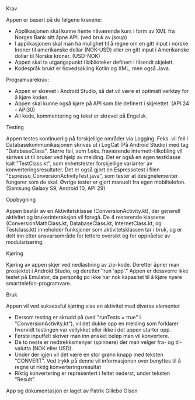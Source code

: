 Krav

Appen er basert på de følgene kravene: 

- Applikasjonen skal kunne hente nåværende kurs i form av XML fra Norges Bank sitt åpne API. (ved bruk av jsoup)
- I applikasjonen skal man ha mulighet til å regne om en gitt input i norske kroner til amerikanske dollar (NOK-USD) eller en gitt input i Amerikanske dollar til Norske kroner. (USD-NOK)
- Appen skal ta utgangspunkt i biblioteker definert i tilsendt skjelett.
- Kodespråk brukt er hovedsakling Kotlin og XML, men også Java.

Programvarekrav:

- Appen er skrevet i Android Studio, så det vil være et optimalt verktøy for å kjøre koden.
- Appen skal kunne også kjøre på API som ble definert i skjelettet. (API 24 - API30)
- All kode, kommentering og tekst er skrevet på Engelsk.

Testing

Appen testes kontinuerlig på forskjellige områder via Logging.
Feks. vil feil i Databasekommunikasjonen skrives ut i LogCat (På Android Studio) med tag "DatabaseClass".
Større feil, som f.eks. fraværende internett-tilkobling vil skrives ut til bruker ved hjelp av melding.
Det er også en egen testklasse kalt "TestClass.kt", som enhetstester forskjellige varianter av konverteringsresultater.
Det er også gjort en Espressotest i filen "Espresso_ConversionActivityTest.java", som tester at designelementer fungerer som de skal.
Øvrige tester er gjort manuelt fra egen mobiltelefon. (Samsung Galaxy S9, Android 10, API 29)

Oppbygning

Appen består av en Aktivitetsklasse (ConversionActivity.kt), der generell aktivitet og brukerinteraksjon vil foregå.
De 4 resterende klassene (ConversionMathClass.kt, DatabaseClass.kt, InternetClass.kt, og Testclass.kt) inneholder funksjoner som aktivitetsklassen tar i bruk,
og er delt inn etter ansvarsområde for lettere oversikt og for oppnåelse av modularisering.

Kjøring

Kjøring av appen skjer ved nedlastning av zip-kode.
Deretter åpner man prosjektet i Android Studio, og deretter "run 'app'."
Appen er dessverre ikke testet på Emulator, da personlig pc ikke har nok kapasitet til å kjøre nyere
smarttelefon-programvare.

Bruk

Appen vil ved suksessful kjøring vise en aktivitet med diverse elementer
- Dersom testing er skrudd på (ved "runTests = true" i "ConversionActivity.kt"), 
  vil det dukke opp en melding som forklarer hvorvidt testingen var vellykket eller ikke i det appen starter opp.
- Første inputfelt skriver man inn ønsket beløp man vil konvertere.
- De to neste er nedtrekksmenyer (spinnere) der man velger fra- og til-valutta (NOK eller USD).
- Under der igjen vil det være en stor grønn knapp med teksten "CONVERT". Ved trykk på denne vil informasjonen over benyttes til å regne ut riktig konverteringsresultat
- Riktig konvertering er representert i feltet nederst, under teksten "Result".



App og dokumentasjon er laget av Patrik Gillebo Olsen
